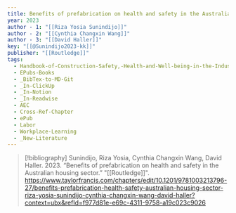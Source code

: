 ```yaml
---
title: Benefits of prefabrication on health and safety in the Australian housing sector
year: 2023
author - 1: "[[Riza Yosia Sunindijo]]"
author - 2: "[[Cynthia Changxin Wang]]"
author - 3: "[[David Haller]]"
key: "[[@Sunindijo2023-kk]]"
publisher: "[[Routledge]]"
tags:
  - Handbook-of-Construction-Safety,-Health-and-Well-being-in-the-Industry-4-Era
  - EPubs-Books
  - _BibTex-to-MD-Git
  - _In-ClickUp
  - _In-Notion
  - _In-Readwise
  - AEC
  - Cross-Ref-Chapter
  - ePub
  - Labor
  - Workplace-Learning
  - _New-Literature
---
```


> [!bibliography]
> Sunindijo, Riza Yosia, Cynthia Changxin Wang, David Haller. 2023. “Benefits of prefabrication on health and safety in the Australian housing sector.” "[[Routledge]]". https://www.taylorfrancis.com/chapters/edit/10.1201/9781003213796-27/benefits-prefabrication-health-safety-australian-housing-sector-riza-yosia-sunindijo-cynthia-changxin-wang-david-haller?context=ubx&refId=f977d81e-e69c-4311-9758-a19c023c9026